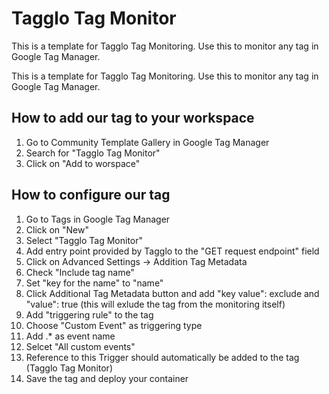 # Tagglo Tag Monitor

This is a template for Tagglo Tag Monitoring. Use this to monitor any tag in Google Tag Manager.

This is a template for Tagglo Tag Monitoring. Use this to monitor any tag in Google Tag Manager.

## How to add our tag to your workspace

1. Go to Community Template Gallery in Google Tag Manager
2. Search for "Tagglo Tag Monitor"
3. Click on "Add to worspace"

## How to configure our tag

1. Go to Tags in Google Tag Manager
2. Click on "New"
3. Select "Tagglo Tag Monitor"
4. Add entry point provided by Tagglo to the "GET request endpoint" field
5. Click on Advanced Settings -> Addition Tag Metadata
6. Check "Include tag name"
7. Set "key for the name" to "name"
8. Click Additional Tag Metadata button and add "key value": exclude and "value": true (this will exlude the tag from the monitoring itself)
9. Add "triggering rule" to the tag
10. Choose "Custom Event" as triggering type
11. Add .\* as event name
12. Selcet "All custom events"
13. Reference to this Trigger should automatically be added to the tag (Tagglo Tag Monitor)
14. Save the tag and deploy your container
